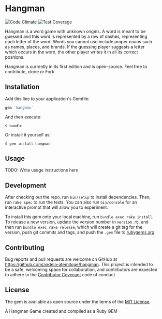 # Hangman

[![Code Climate](https://codeclimate.com/github/andela-atemitope/Hangman/badges/gpa.svg)](https://codeclimate.com/github/andela-atemitope/Hangman)  [![Test Coverage](https://codeclimate.com/github/andela-atemitope/Hangman/badges/coverage.svg)](https://codeclimate.com/github/andela-atemitope/Hangman/coverage)


Hangman is a word game with unknown origins. A word is meant to be guessed and this word is represented by a row of dashes, representing each letter of the word. Words you cannot use include proper nouns such as names, places, and brands. If the guessing player suggests a letter which occurs in the word, the other player writes it in all its correct positions.

Hangman is currently in its first edition and is open-source. Feel free to contribute, clone or Fork
## Installation

Add this line to your application's Gemfile:

```ruby
gem 'hangman'
```

And then execute:

    $ bundle

Or install it yourself as:

    $ gem install hangman

## Usage

TODO: Write usage instructions here

## Development

After checking out the repo, run `bin/setup` to install dependencies. Then, run `rake spec` to run the tests. You can also run `bin/console` for an interactive prompt that will allow you to experiment.

To install this gem onto your local machine, run `bundle exec rake install`. To release a new version, update the version number in `version.rb`, and then run `bundle exec rake release`, which will create a git tag for the version, push git commits and tags, and push the `.gem` file to [rubygems.org](https://rubygems.org).

## Contributing

Bug reports and pull requests are welcome on GitHub at https://github.com/andela-atemitope/hangman. This project is intended to be a safe, welcoming space for collaboration, and contributors are expected to adhere to the [Contributor Covenant](contributor-covenant.org) code of conduct.


## License

The gem is available as open source under the terms of the [MIT License](http://opensource.org/licenses/MIT).

A Hangman Game created and compiled as a Ruby GEM
